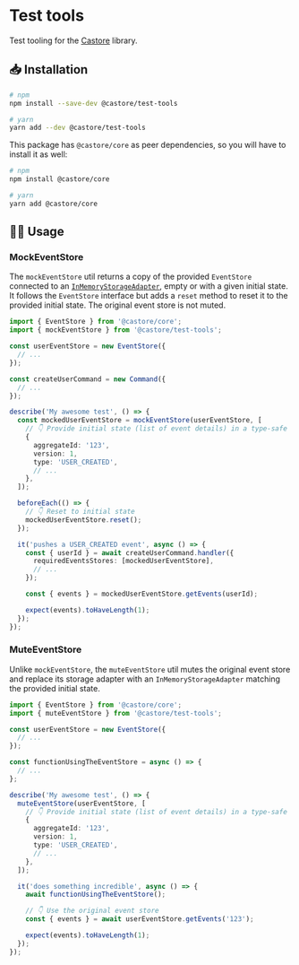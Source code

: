 # Test tools

Test tooling for the [Castore](https://github.com/castore-dev/castore) library.

## 📥 Installation

```bash
# npm
npm install --save-dev @castore/test-tools

# yarn
yarn add --dev @castore/test-tools
```

This package has `@castore/core` as peer dependencies, so you will have to install it as well:

```bash
# npm
npm install @castore/core

# yarn
yarn add @castore/core
```

## 👩‍💻 Usage

### MockEventStore

The `mockEventStore` util returns a copy of the provided `EventStore` connected to an [`InMemoryStorageAdapter`](https://github.com/castore-dev/castore/tree/main/packages/inmemory-event-storage-adapter), empty or with a given initial state. It follows the `EventStore` interface but adds a `reset` method to reset it to the provided initial state. The original event store is not muted.

```ts
import { EventStore } from '@castore/core';
import { mockEventStore } from '@castore/test-tools';

const userEventStore = new EventStore({
  // ...
});

const createUserCommand = new Command({
  // ...
});

describe('My awesome test', () => {
  const mockedUserEventStore = mockEventStore(userEventStore, [
    // 👇 Provide initial state (list of event details) in a type-safe way
    {
      aggregateId: '123',
      version: 1,
      type: 'USER_CREATED',
      // ...
    },
  ]);

  beforeEach(() => {
    // 👇 Reset to initial state
    mockedUserEventStore.reset();
  });

  it('pushes a USER_CREATED event', async () => {
    const { userId } = await createUserCommand.handler({
      requiredEventsStores: [mockedUserEventStore],
      // ...
    });

    const { events } = mockedUserEventStore.getEvents(userId);

    expect(events).toHaveLength(1);
  });
});
```

### MuteEventStore

Unlike `mockEventStore`, the `muteEventStore` util mutes the original event store and replace its storage adapter with an `InMemoryStorageAdapter` matching the provided initial state.

```ts
import { EventStore } from '@castore/core';
import { muteEventStore } from '@castore/test-tools';

const userEventStore = new EventStore({
  // ...
});

const functionUsingTheEventStore = async () => {
  // ...
};

describe('My awesome test', () => {
  muteEventStore(userEventStore, [
    // 👇 Provide initial state (list of event details) in a type-safe way
    {
      aggregateId: '123',
      version: 1,
      type: 'USER_CREATED',
      // ...
    },
  ]);

  it('does something incredible', async () => {
    await functionUsingTheEventStore();

    // 👇 Use the original event store
    const { events } = await userEventStore.getEvents('123');

    expect(events).toHaveLength(1);
  });
});
```
